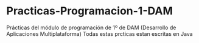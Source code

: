 # Practicas-Programacion-1-DAM

Prácticas del módulo de programación de 1º de DAM (Desarrollo de Aplicaciones Multiplataforma)
Todas estas prcticas estan escritas en Java
